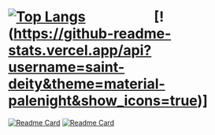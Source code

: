 [![Top Langs](https://github-readme-stats.vercel.app/api/top-langs/?username=saint-deity&theme=material-palenight&show_icons=true)](https://github.com/anuraghazra/github-readme-stats)​ ​ ​ ​ ​ ​ ​ ​ ​ ​ ​ ​ ​ ​ ​ ​ ​ ​ ​ ​ ​ ​[!(https://github-readme-stats.vercel.app/api?username=saint-deity&theme=material-palenight&show_icons=true)]
==
[![Readme Card](https://github-readme-stats.vercel.app/api/pin/?username=saint-deity&repo=discordia-examples&theme=material-palenight&show_icons=true)](https://github.com/anuraghazra/github-readme-stats) [![Readme Card](https://github-readme-stats.vercel.app/api/pin/?username=saint-deity&repo=Astolfo-Companion&theme=material-palenight&show_icons=true)](https://github.com/anuraghazra/github-readme-stats)


